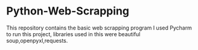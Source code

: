 # Python-Web-Scrapping
This repository contains the basic web scrapping program
I used Pycharm to run this project,
libraries used in this were beautiful soup,openpyxl,requests.
